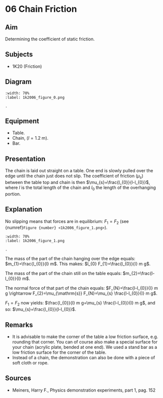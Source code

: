 # 06 Chain Friction 
    
  
## Aim   
 Determining the coefficient of static friction.    
  
## Subjects   
* 1K20 (Friction)   

## Diagram
   
```{figure} figures/figure_0.png
:width: 70%  
:label: 1k2006_figure_0.png  

. 
```
     
  
## Equipment   
 *  Table. 
 *  Chain, ($l = 1.2\mathrm{~m}$).  
 *  Bar.
                      
## Presentation   
The chain is laid out straight on a table. One end is slowly pulled over the edge until the chain just does not slip. The coefficient of friction $\left(\mu_{s}\right)$ between the table top and chain is then $\mu_{s}=\frac{l_{0}}{l-l_{0}}$, where $l$ is the total length of the chain and $l_{0}$ the length of the overhanging portion.   
  
## Explanation   
No slipping means that forces are in equilibrium: $F_{1}=F_{2}$ (see {numref}`Figure {number} <1k2006_figure_1.png>`).

```{figure} figures/figure_1.png
:width: 70%  
:label: 1k2006_figure_1.png  

. 
```
The mass of the part of the chain hanging over the edge equals: $m_{1}=\frac{l_{0}}{l} m$. This makes: $l_{0} F_{1}=\frac{l_{0}}{l} m g$.

The mass of the part of the chain still on the table equals: $m_{2}=\frac{l-l_{0}}{l} m$. 

The normal force of that part of the chain equals: $F_{N}=\frac{l-l_{0}}{l} m g \rightarrow F_{2}=\mu_{\mathrm{s}} F_{N}=\mu_{s} \frac{l-l_{0}}{l} m g$. 

$F_{1}=F_{2}$ now yields: $\frac{l_{0}}{l} m g=\mu_{s} \frac{l-l_{0}}{l} m g$, and so: $\mu_{s}=\frac{l_{0}}{l-l_{0}}$.  
  
## Remarks   
- It is advisable to make the corner of the table a low friction surface, e.g. rounding that corner. You can of course also make a special surface for your chain (acrylic plate, bended at one end). We used a stand bar as a low friction surface for the corner of the table.
- Instead of a chain, the demonstration can also be done with a piece of soft cloth or rope.
   
  
## Sources   
- Meiners, Harry F., Physics demonstration experiments, part 1, pag. 152
  